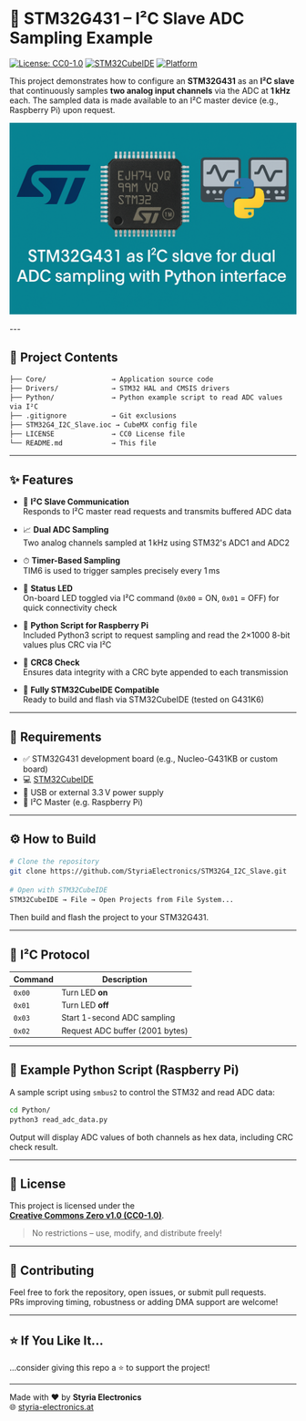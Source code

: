
# 🧪 STM32G431 – I²C Slave ADC Sampling Example

[![License: CC0-1.0](https://img.shields.io/badge/license-CC0--1.0-lightgrey.svg)](https://creativecommons.org/publicdomain/zero/1.0/)
[![STM32CubeIDE](https://img.shields.io/badge/STM32CubeIDE-✅-blue)](https://www.st.com/en/development-tools/stm32cubeide.html)
[![Platform](https://img.shields.io/badge/Platform-STM32G431-informational)](https://www.st.com/en/microcontrollers-microprocessors/stm32g4-series.html)

This project demonstrates how to configure an **STM32G431** as an **I²C slave** that continuously samples **two analog input channels** via the ADC at **1 kHz** each. The sampled data is made available to an I²C master device (e.g., Raspberry Pi) upon request.
<p align="center">
  <img src="docs/stm32g4_adc_i2c_banner.png" alt="STM32G4 I2C ADC Banner" width="700"/>
</p>---

## 📂 Project Contents

```
├── Core/                → Application source code
├── Drivers/             → STM32 HAL and CMSIS drivers
├── Python/              → Python example script to read ADC values via I²C
├── .gitignore           → Git exclusions
├── STM32G4_I2C_Slave.ioc → CubeMX config file
├── LICENSE              → CC0 License file
└── README.md            → This file
```

---

## ✨ Features

- 🔌 **I²C Slave Communication**  
  Responds to I²C master read requests and transmits buffered ADC data

- 📈 **Dual ADC Sampling**  
  Two analog channels sampled at 1 kHz using STM32's ADC1 and ADC2

- ⏱ **Timer-Based Sampling**  
  TIM6 is used to trigger samples precisely every 1 ms

- 🔦 **Status LED**  
  On-board LED toggled via I²C command (`0x00` = ON, `0x01` = OFF) for quick connectivity check

- 🐍 **Python Script for Raspberry Pi**  
  Included Python3 script to request sampling and read the 2×1000 8-bit values plus CRC via I²C

- 🧮 **CRC8 Check**  
  Ensures data integrity with a CRC byte appended to each transmission

- 🧰 **Fully STM32CubeIDE Compatible**  
  Ready to build and flash via STM32CubeIDE (tested on G431K6)

---

## 🧱 Requirements

- ✅ STM32G431 development board (e.g., Nucleo-G431KB or custom board)
- 💻 [STM32CubeIDE](https://www.st.com/en/development-tools/stm32cubeide.html)  
- 🔌 USB or external 3.3 V power supply
- 🔗 I²C Master (e.g. Raspberry Pi)

---

## ⚙️ How to Build

```bash
# Clone the repository
git clone https://github.com/StyriaElectronics/STM32G4_I2C_Slave.git

# Open with STM32CubeIDE
STM32CubeIDE → File → Open Projects from File System...
```

Then build and flash the project to your STM32G431.

---

## 🔄 I²C Protocol

| Command | Description                      |
|---------|----------------------------------|
| `0x00`  | Turn LED **on**                  |
| `0x01`  | Turn LED **off**                 |
| `0x03`  | Start 1-second ADC sampling      |
| `0x02`  | Request ADC buffer (2001 bytes)  |

---

## 🐍 Example Python Script (Raspberry Pi)

A sample script using `smbus2` to control the STM32 and read ADC data:

```bash
cd Python/
python3 read_adc_data.py
```

Output will display ADC values of both channels as hex data, including CRC check result.

---

## 📜 License

This project is licensed under the  
[**Creative Commons Zero v1.0 (CC0-1.0)**](https://creativecommons.org/publicdomain/zero/1.0/).  
> No restrictions – use, modify, and distribute freely!

---

## 🙌 Contributing

Feel free to fork the repository, open issues, or submit pull requests.  
PRs improving timing, robustness or adding DMA support are welcome!

---

## ⭐️ If You Like It...

...consider giving this repo a ⭐️ to support the project!

---

Made with ❤️ by **Styria Electronics**  
🌐 [styria-electronics.at](https://styria-electronics.at)

